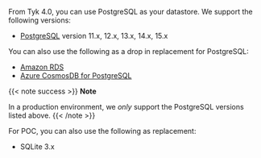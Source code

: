 ---
---

From Tyk 4.0, you can use PostgreSQL as your datastore. We support the following versions:

- [PostgreSQL](https://www.postgresql.org) version 11.x, 12.x, 13.x, 14.x, 15.x

You can also use the following as a drop in replacement for PostgreSQL:

- [Amazon RDS](https://aws.amazon.com/rds/)
- [Azure CosmosDB for PostgreSQL](https://learn.microsoft.com/en-us/azure/cosmos-db/postgresql/introduction)

{{< note success >}}
**Note**

In a production environment, we *only* support the PostgreSQL versions listed above.
{{< /note >}}

For POC, you can also use the following as replacement:

- SQLite 3.x
